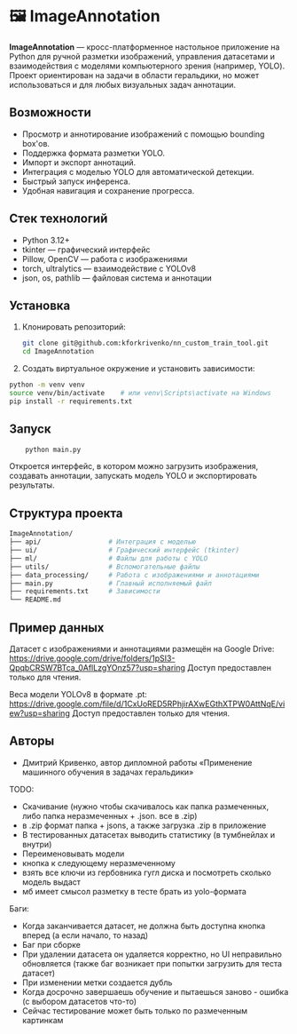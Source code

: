 # 🖼️ ImageAnnotation

**ImageAnnotation** — кросс-платформенное настольное приложение на Python для ручной разметки изображений, управления датасетами и взаимодействия с моделями компьютерного зрения (например, YOLO). Проект ориентирован на задачи в области геральдики, но может использоваться и для любых визуальных задач аннотации.

## Возможности

- Просмотр и аннотирование изображений с помощью bounding box'ов.
- Поддержка формата разметки YOLO.
- Импорт и экспорт аннотаций.
- Интеграция с моделью YOLO для автоматической детекции.
- Быстрый запуск инференса.
- Удобная навигация и сохранение прогресса.

## Стек технологий

- Python 3.12+
- tkinter — графический интерфейс
- Pillow, OpenCV — работа с изображениями
- torch, ultralytics — взаимодействие с YOLOv8
- json, os, pathlib — файловая система и аннотации

## Установка

1. Клонировать репозиторий:
   ```bash
   git clone git@github.com:kforkrivenko/nn_custom_train_tool.git
   cd ImageAnnotation

2. Создать виртуальное окружение и установить зависимости:

```bash
python -m venv venv
source venv/bin/activate    # или venv\Scripts\activate на Windows
pip install -r requirements.txt
```

## Запуск

```bash
    python main.py
```

Откроется интерфейс, в котором можно загрузить изображения, создавать аннотации, запускать модель YOLO и экспортировать результаты.

## Структура проекта

```bash
ImageAnnotation/
├── api/                 # Интеграция с моделью
├── ui/                  # Графический интерфейс (tkinter)
├── ml/                  # Файлы для работы с YOLO
├── utils/               # Вспомогательные файлы
├── data_processing/     # Работа с изображениями и аннотациями
├── main.py              # Главный исполняемый файл
├── requirements.txt     # Зависимости
└── README.md
```


## Пример данных
Датасет с изображениями и аннотациями размещён на Google Drive:
https://drive.google.com/drive/folders/1pSI3-QpqbCRSW7BTca_0AflLzgYOnz57?usp=sharing
Доступ предоставлен только для чтения.

Веса модели YOLOv8 в формате .pt:
https://drive.google.com/file/d/1CxUoRED5RPhjirAXwEGthXTPW0AttNqE/view?usp=sharing
Доступ предоставлен только для чтения.

## Авторы
- Дмитрий Кривенко, автор дипломной работы «Применение машинного обучения в задачах геральдики»


TODO:
- Скачивание (нужно чтобы скачивалось как папка размеченных, либо папка неразмеченных + .json. все в .zip)
- в .zip формат папка + jsons, а также загрузка .zip в приложение
- В тестированных датасетах выводить статистику (в тумбнейлах и внутри)
- Переименовывать модели
- кнопка к следующему неразмеченному
- взять все ключи из гербовника гугл диска и посмотреть сколько модель выдаст
- мб имеет смысол разметку в тесте брать из yolo-формата

Баги:
- Когда заканчивается датасет, не должна быть доступна кнопка вперед (а если начало, то назад)
- Баг при сборке
- При удалении датасета он удаляется корректно, но UI неправильно обновляется (также баг возникает при попытки загрузить для теста датасет)
- При изменении метки создается дубль
- Когда досрочно завершаешь обучение и пытаешься заново - ошибка (с выбором датасетов что-то)
- Сейчас тестирование может быть только по размеченным картинкам